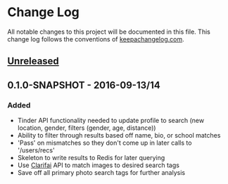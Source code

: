 # Change Log
All notable changes to this project will be documented in this file. This change log follows the conventions of [keepachangelog.com](http://keepachangelog.com/).

## [Unreleased]

## 0.1.0-SNAPSHOT - 2016-09-13/14
### Added
- Tinder API functionality needed to update profile to search (new location, gender, filters (gender, age, distance))
- Ability to filter through results based off name, bio, or school matches
- 'Pass' on mismatches so they don't come up in later calls to '/users/recs'
- Skeleton to write results to Redis for later querying
- Use [Clarifai](https://clarifai.com/#demo) API to match images to desired search tags
- Save off all primary photo search tags for further analysis 


[Unreleased]: https://github.com/your-name/tinder-finder/compare/0.1.1...HEAD
[0.1.1]: https://github.com/your-name/tinder-finder/compare/0.1.0...0.1.1
